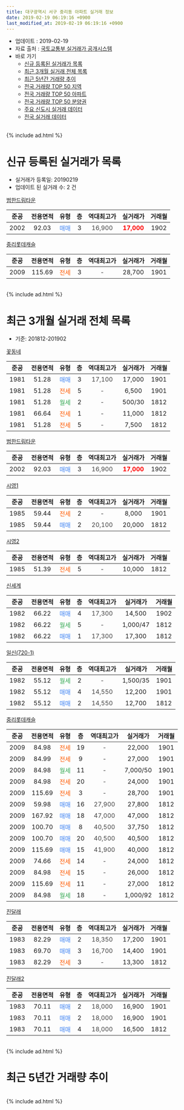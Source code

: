 ```yaml
---
title: 대구광역시 서구 중리동 아파트 실거래 정보
date: 2019-02-19 06:19:16 +0900
last_modified_at: 2019-02-19 06:19:16 +0900
---
```


* 업데이트 : 2019-02-19
* 자료 출처 : [국토교통부 실거래가 공개시스템](http://rt.molit.go.kr)
* 바로 가기
    * [신규 등록된 실거래가 목록](#신규-등록된-실거래가-목록)
    * [최근 3개월 실거래 전체 목록](#최근-3개월-실거래-전체-목록)
    * [최근 5년간 거래량 추이](#최근-5년간-거래량-추이)
    * [전국 거래량 TOP 50 지역](https://ayogom.github.io/apt-trade-info/최근-3개월-전국에서-가장-거래가-많이-발생한-지역)
    * [전국 거래량 TOP 50 아파트](https://ayogom.github.io/apt-trade-info/최근-3개월-전국에서-가장-거래가-많이-발생한-아파트)
    * [전국 거래량 TOP 50 분양권](https://ayogom.github.io/apt-trade-info/최근-3개월-전국에서-가장-거래가-많이-발생한-분양권)
    * [주요 신도시 실거래 데이터](https://ayogom.github.io/apt-trade-info/주요-신도시)
    * [전국 실거래 데이터](https://ayogom.github.io/apt-trade-info/전국)
<br>
{% include ad.html %}
<br>

# 신규 등록된 실거래가 목록
* 실거래가 등록일: 20190219
* 업데이트 된 실거래 수: 2 건


[범한드림타운](https://search.naver.com/search.naver?query=%EB%8C%80%EA%B5%AC%EA%B4%91%EC%97%AD%EC%8B%9C+%EC%84%9C%EA%B5%AC+%EC%A4%91%EB%A6%AC%EB%8F%99+%EB%B2%94%ED%95%9C%EB%93%9C%EB%A6%BC%ED%83%80%EC%9A%B4)

|준공|전용면적|유형|층|역대최고가|실거래가|거래월|
|:---:|:---:|:---:|:---:|:---:|:---:|:---:|
|2002|92.03|<span style="color:#4285f3">매매</span>|3|<span style="color:#444444">16,900</span>|<b><span style="color:#ff0000">17,000</span></b>|1902|

[중리롯데캐슬](https://search.naver.com/search.naver?query=%EB%8C%80%EA%B5%AC%EA%B4%91%EC%97%AD%EC%8B%9C+%EC%84%9C%EA%B5%AC+%EC%A4%91%EB%A6%AC%EB%8F%99+%EC%A4%91%EB%A6%AC%EB%A1%AF%EB%8D%B0%EC%BA%90%EC%8A%AC)

|준공|전용면적|유형|층|역대최고가|실거래가|거래월|
|:---:|:---:|:---:|:---:|:---:|:---:|:---:|
|2009|115.69|<span style="color:#ff5a00">전세</span>|3|<span style="color:#444444">-</span>|28,700|1901|


<br>
{% include ad.html %}
<br>

# 최근 3개월 실거래 전체 목록
* 기준: 201812-201902


[꽃동네](https://search.naver.com/search.naver?query=%EB%8C%80%EA%B5%AC%EA%B4%91%EC%97%AD%EC%8B%9C+%EC%84%9C%EA%B5%AC+%EC%A4%91%EB%A6%AC%EB%8F%99+%EA%BD%83%EB%8F%99%EB%84%A4)

|준공|전용면적|유형|층|역대최고가|실거래가|거래월|
|:---:|:---:|:---:|:---:|:---:|:---:|:---:|
|1981|51.28|<span style="color:#4285f3">매매</span>|3|<span style="color:#444444">17,100</span>|17,000|1901|
|1981|51.28|<span style="color:#ff5a00">전세</span>|5|<span style="color:#444444">-</span>|6,500|1901|
|1981|51.28|<span style="color:#34a853">월세</span>|2|<span style="color:#444444">-</span>|500/30|1812|
|1981|66.64|<span style="color:#ff5a00">전세</span>|1|<span style="color:#444444">-</span>|11,000|1812|
|1981|51.28|<span style="color:#ff5a00">전세</span>|5|<span style="color:#444444">-</span>|7,500|1812|

[범한드림타운](https://search.naver.com/search.naver?query=%EB%8C%80%EA%B5%AC%EA%B4%91%EC%97%AD%EC%8B%9C+%EC%84%9C%EA%B5%AC+%EC%A4%91%EB%A6%AC%EB%8F%99+%EB%B2%94%ED%95%9C%EB%93%9C%EB%A6%BC%ED%83%80%EC%9A%B4)

|준공|전용면적|유형|층|역대최고가|실거래가|거래월|
|:---:|:---:|:---:|:---:|:---:|:---:|:---:|
|2002|92.03|<span style="color:#4285f3">매매</span>|3|<span style="color:#444444">16,900</span>|<b><span style="color:#ff0000">17,000</span></b>|1902|

[시영1](https://search.naver.com/search.naver?query=%EB%8C%80%EA%B5%AC%EA%B4%91%EC%97%AD%EC%8B%9C+%EC%84%9C%EA%B5%AC+%EC%A4%91%EB%A6%AC%EB%8F%99+%EC%8B%9C%EC%98%811)

|준공|전용면적|유형|층|역대최고가|실거래가|거래월|
|:---:|:---:|:---:|:---:|:---:|:---:|:---:|
|1985|59.44|<span style="color:#ff5a00">전세</span>|2|<span style="color:#444444">-</span>|8,000|1901|
|1985|59.44|<span style="color:#4285f3">매매</span>|2|<span style="color:#444444">20,100</span>|20,000|1812|

[시영2](https://search.naver.com/search.naver?query=%EB%8C%80%EA%B5%AC%EA%B4%91%EC%97%AD%EC%8B%9C+%EC%84%9C%EA%B5%AC+%EC%A4%91%EB%A6%AC%EB%8F%99+%EC%8B%9C%EC%98%812)

|준공|전용면적|유형|층|역대최고가|실거래가|거래월|
|:---:|:---:|:---:|:---:|:---:|:---:|:---:|
|1985|51.39|<span style="color:#ff5a00">전세</span>|5|<span style="color:#444444">-</span>|10,000|1812|

[신세계](https://search.naver.com/search.naver?query=%EB%8C%80%EA%B5%AC%EA%B4%91%EC%97%AD%EC%8B%9C+%EC%84%9C%EA%B5%AC+%EC%A4%91%EB%A6%AC%EB%8F%99+%EC%8B%A0%EC%84%B8%EA%B3%84)

|준공|전용면적|유형|층|역대최고가|실거래가|거래월|
|:---:|:---:|:---:|:---:|:---:|:---:|:---:|
|1982|66.22|<span style="color:#4285f3">매매</span>|4|<span style="color:#444444">17,300</span>|14,500|1902|
|1982|66.22|<span style="color:#34a853">월세</span>|5|<span style="color:#444444">-</span>|1,000/47|1812|
|1982|66.22|<span style="color:#4285f3">매매</span>|1|<span style="color:#444444">17,300</span>|17,300|1812|

[일신(720-1)](https://search.naver.com/search.naver?query=%EB%8C%80%EA%B5%AC%EA%B4%91%EC%97%AD%EC%8B%9C+%EC%84%9C%EA%B5%AC+%EC%A4%91%EB%A6%AC%EB%8F%99+%EC%9D%BC%EC%8B%A0%28720-1%29)

|준공|전용면적|유형|층|역대최고가|실거래가|거래월|
|:---:|:---:|:---:|:---:|:---:|:---:|:---:|
|1982|55.12|<span style="color:#34a853">월세</span>|2|<span style="color:#444444">-</span>|1,500/35|1901|
|1982|55.12|<span style="color:#4285f3">매매</span>|4|<span style="color:#444444">14,550</span>|12,200|1901|
|1982|55.12|<span style="color:#4285f3">매매</span>|2|<span style="color:#444444">14,550</span>|12,700|1812|

[중리롯데캐슬](https://search.naver.com/search.naver?query=%EB%8C%80%EA%B5%AC%EA%B4%91%EC%97%AD%EC%8B%9C+%EC%84%9C%EA%B5%AC+%EC%A4%91%EB%A6%AC%EB%8F%99+%EC%A4%91%EB%A6%AC%EB%A1%AF%EB%8D%B0%EC%BA%90%EC%8A%AC)

|준공|전용면적|유형|층|역대최고가|실거래가|거래월|
|:---:|:---:|:---:|:---:|:---:|:---:|:---:|
|2009|84.98|<span style="color:#ff5a00">전세</span>|19|<span style="color:#444444">-</span>|22,000|1901|
|2009|84.99|<span style="color:#ff5a00">전세</span>|9|<span style="color:#444444">-</span>|27,000|1901|
|2009|84.98|<span style="color:#34a853">월세</span>|11|<span style="color:#444444">-</span>|7,000/50|1901|
|2009|84.98|<span style="color:#ff5a00">전세</span>|20|<span style="color:#444444">-</span>|24,000|1901|
|2009|115.69|<span style="color:#ff5a00">전세</span>|3|<span style="color:#444444">-</span>|28,700|1901|
|2009|59.98|<span style="color:#4285f3">매매</span>|16|<span style="color:#444444">27,900</span>|27,800|1812|
|2009|167.92|<span style="color:#4285f3">매매</span>|18|<span style="color:#444444">47,000</span>|47,000|1812|
|2009|100.70|<span style="color:#4285f3">매매</span>|8|<span style="color:#444444">40,500</span>|37,750|1812|
|2009|100.70|<span style="color:#4285f3">매매</span>|20|<span style="color:#444444">40,500</span>|40,500|1812|
|2009|115.69|<span style="color:#4285f3">매매</span>|15|<span style="color:#444444">41,900</span>|40,000|1812|
|2009|74.66|<span style="color:#ff5a00">전세</span>|14|<span style="color:#444444">-</span>|24,000|1812|
|2009|84.98|<span style="color:#ff5a00">전세</span>|15|<span style="color:#444444">-</span>|26,000|1812|
|2009|115.69|<span style="color:#ff5a00">전세</span>|11|<span style="color:#444444">-</span>|27,000|1812|
|2009|84.98|<span style="color:#34a853">월세</span>|18|<span style="color:#444444">-</span>|1,000/92|1812|

[진달래](https://search.naver.com/search.naver?query=%EB%8C%80%EA%B5%AC%EA%B4%91%EC%97%AD%EC%8B%9C+%EC%84%9C%EA%B5%AC+%EC%A4%91%EB%A6%AC%EB%8F%99+%EC%A7%84%EB%8B%AC%EB%9E%98)

|준공|전용면적|유형|층|역대최고가|실거래가|거래월|
|:---:|:---:|:---:|:---:|:---:|:---:|:---:|
|1983|82.29|<span style="color:#4285f3">매매</span>|2|<span style="color:#444444">18,350</span>|17,200|1901|
|1983|69.70|<span style="color:#4285f3">매매</span>|3|<span style="color:#444444">16,700</span>|14,400|1901|
|1983|82.29|<span style="color:#ff5a00">전세</span>|3|<span style="color:#444444">-</span>|13,300|1812|

[진달래2](https://search.naver.com/search.naver?query=%EB%8C%80%EA%B5%AC%EA%B4%91%EC%97%AD%EC%8B%9C+%EC%84%9C%EA%B5%AC+%EC%A4%91%EB%A6%AC%EB%8F%99+%EC%A7%84%EB%8B%AC%EB%9E%982)

|준공|전용면적|유형|층|역대최고가|실거래가|거래월|
|:---:|:---:|:---:|:---:|:---:|:---:|:---:|
|1983|70.11|<span style="color:#4285f3">매매</span>|2|<span style="color:#444444">18,000</span>|16,900|1901|
|1983|70.11|<span style="color:#4285f3">매매</span>|2|<span style="color:#444444">18,000</span>|16,900|1901|
|1983|70.11|<span style="color:#4285f3">매매</span>|4|<span style="color:#444444">18,000</span>|16,500|1812|


<br>
{% include ad.html %}
<br>

# 최근 5년간 거래량 추이


<div style="width:100%;">
    <canvas id="deal_progress" height="200"></canvas>
</div>

<script>
new Chart(document.getElementById("deal_progress"), {
    type: 'line',
    data: {
        labels: ['201402','201403','201404','201405','201406','201407','201408','201409','201410','201411','201412','201501','201502','201503','201504','201505','201506','201507','201508','201509','201510','201511','201512','201601','201602','201603','201604','201605','201606','201607','201608','201609','201610','201611','201612','201701','201702','201703','201704','201705','201706','201707','201708','201709','201710','201711','201712','201801','201802','201803','201804','201805','201806','201807','201808','201809','201810','201811','201812','201901','201902'],
        datasets: [{
            label: '매매',
            pointRadius: 1,
            data: [26, 31, 30, 22, 21, 22, 23, 28, 32, 23, 15, 30, 38, 54, 48, 36, 50, 47, 21, 28, 21, 11, 12, 9, 10, 11, 13, 13, 6, 12, 10, 20, 7, 12, 14, 14, 6, 19, 17, 15, 33, 24, 35, 25, 24, 18, 20, 26, 22, 38, 26, 22, 28, 26, 22, 30, 25, 16, 9, 6, 2],
            borderColor: "rgba(255, 201, 14, 1)",
            backgroundColor: "rgba(255, 201, 14, 0.5)",
            fill: false,
            lineTension: 0
        },{
            label: '전월세',
            pointRadius: 1,
            data: [17, 4, 6, 13, 8, 12, 11, 13, 17, 12, 14, 22, 14, 23, 21, 21, 16, 24, 10, 22, 21, 9, 20, 16, 10, 11, 17, 10, 12, 9, 15, 10, 7, 11, 11, 8, 10, 20, 8, 8, 13, 16, 16, 15, 15, 6, 14, 14, 13, 11, 10, 11, 17, 15, 15, 11, 10, 6, 10, 8, 0],
            borderColor: "rgba(0, 141, 185, 1)",
            backgroundColor: "rgba(0, 141, 185, 0.5)",
            fill: false,
            lineTension: 0
        }
        ]
    },
    options: {
        responsive: true,
        title: {
            display: false
        },
        tooltips: {
            mode: 'index',
            intersect: false
        },
        hover: {
            mode: 'nearest',
            intersect: true
        },
        scales: {
            xAxes: [{
                display: true,
                scaleLabel: {
                    display: true,
                    labelString: '년/월'
                }
            }],
            yAxes: [{
                display: true,
                ticks: {
                    suggestedMin: 0,
                },
                scaleLabel: {
                    display: true,
                    labelString: '실거래 수'
                }
            }]
        }
    }
});

</script>


<br>
{% include ad.html %}
<br>

